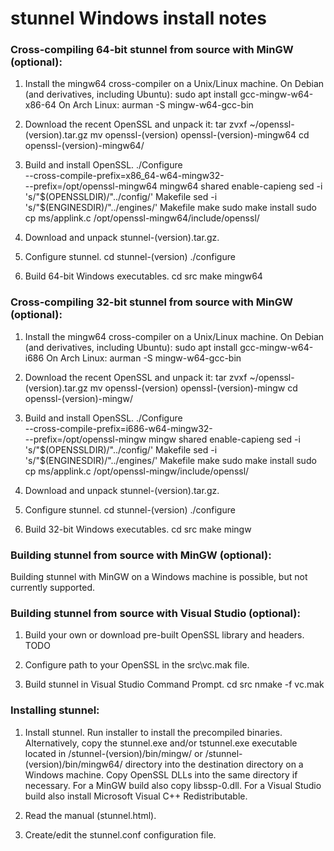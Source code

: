 # stunnel Windows install notes


### Cross-compiling 64-bit stunnel from source with MinGW (optional):

 1) Install the mingw64 cross-compiler on a Unix/Linux machine.
    On Debian (and derivatives, including Ubuntu):
      sudo apt install gcc-mingw-w64-x86-64
    On Arch Linux:
      aurman -S mingw-w64-gcc-bin

 2) Download the recent OpenSSL and unpack it:
      tar zvxf ~/openssl-(version).tar.gz
      mv openssl-(version) openssl-(version)-mingw64
      cd openssl-(version)-mingw64/

 3) Build and install OpenSSL.
      ./Configure \
        --cross-compile-prefix=x86_64-w64-mingw32- \
        --prefix=/opt/openssl-mingw64 mingw64 shared enable-capieng
      sed -i 's/"\$(OPENSSLDIR)/"..\/config/' Makefile
      sed -i 's/"\$(ENGINESDIR)/"..\/engines/' Makefile
      make
      sudo make install
      sudo cp ms/applink.c /opt/openssl-mingw64/include/openssl/

 4) Download and unpack stunnel-(version).tar.gz.

 5) Configure stunnel.
      cd stunnel-(version)
      ./configure

 6) Build 64-bit Windows executables.
      cd src
      make mingw64


### Cross-compiling 32-bit stunnel from source with MinGW (optional):

 1) Install the mingw64 cross-compiler on a Unix/Linux machine.
    On Debian (and derivatives, including Ubuntu):
      sudo apt install gcc-mingw-w64-i686
    On Arch Linux:
      aurman -S mingw-w64-gcc-bin

 2) Download the recent OpenSSL and unpack it:
      tar zvxf ~/openssl-(version).tar.gz
      mv openssl-(version) openssl-(version)-mingw
      cd openssl-(version)-mingw/

 3) Build and install OpenSSL.
      ./Configure \
        --cross-compile-prefix=i686-w64-mingw32- \
        --prefix=/opt/openssl-mingw mingw shared enable-capieng
      sed -i 's/"\$(OPENSSLDIR)/"..\/config/' Makefile
      sed -i 's/"\$(ENGINESDIR)/"..\/engines/' Makefile
      make
      sudo make install
      sudo cp ms/applink.c /opt/openssl-mingw/include/openssl/

 4) Download and unpack stunnel-(version).tar.gz.

 5) Configure stunnel.
      cd stunnel-(version)
      ./configure

 6) Build 32-bit Windows executables.
      cd src
      make mingw


### Building stunnel from source with MinGW (optional):

 Building stunnel with MinGW on a Windows machine is possible,
 but not currently supported.


### Building stunnel from source with Visual Studio (optional):

 1) Build your own or download pre-built OpenSSL library and headers.
    TODO

 2) Configure path to your OpenSSL in the src\vc.mak file.

 3) Build stunnel in Visual Studio Command Prompt.
      cd src
      nmake -f vc.mak


### Installing stunnel:

 1) Install stunnel.
    Run installer to install the precompiled binaries.
    Alternatively, copy the stunnel.exe and/or tstunnel.exe executable located in
    /stunnel-(version)/bin/mingw/ or /stunnel-(version)/bin/mingw64/ directory
    into the destination directory on a Windows machine.
    Copy OpenSSL DLLs into the same directory if necessary.
    For a MinGW build also copy libssp-0.dll.
    For a Visual Studio build also install Microsoft Visual C++ Redistributable.

 2) Read the manual (stunnel.html).

 3) Create/edit the stunnel.conf configuration file.
